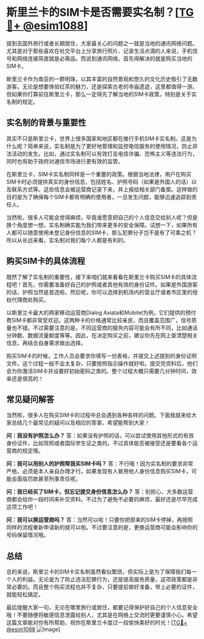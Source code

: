 # 斯里兰卡的SIM卡是否需要实名制？[[TG💪+ @esim1088](https://t.me/s/esim1088)]

提到去国外旅行或者长期居住，大家最关心的问题之一就是当地的通讯网络问题。尤其是对于那些喜欢在社交平台上分享旅行照片、记录生活点滴的人来说，手机信号和网络连接简直就是必需品。而说到通讯网络，首先得解决的就是购买当地的SIM卡。

斯里兰卡作为南亚的一颗明珠，以其丰富的自然景观和悠久的文化历史吸引了无数游客。无论是想要体验红茶的魅力，还是探索古老的寺庙遗迹，这里都值得一游。但如果你打算前往斯里兰卡，那么一定得先了解当地的SIM卡政策，特别是关于实名制的规定。

## 实名制的背景与重要性

其实不只是斯里兰卡，世界上很多国家和地区都在推行手机SIM卡实名制。这是为什么呢？简单来说，实名制是为了更好地管理和监控电信服务的使用情况，防止非法活动的发生。比如，通过实名制可以有效打击电信诈骗、恐怖主义等违法行为，同时也有助于政府对通信市场进行更有效的监管。

在斯里兰卡，SIM卡实名制同样是一个重要的政策。根据当地法律，用户在购买SIM卡时必须提供真实的身份信息，包括姓名、护照号码（如果是外国人的话）以及联系方式等。这些信息会被运营商记录下来，并上报给相关部门备案。这样做的目的是为了确保每个SIM卡都有明确的使用者，一旦发生问题，能够迅速追踪到责任人。

当然啦，很多人可能会觉得麻烦，毕竟谁愿意把自己的个人信息交给别人呢？但是换个角度想一想，实名制确实能为我们带来更多的安全保障。试想一下，如果所有人都可以随意使用未登记身份信息的SIM卡，那么犯罪分子岂不是有了可乘之机？所以从长远来看，实名制对我们每个人都是有利的。

## 购买SIM卡的具体流程

既然了解了实名制的重要性，接下来咱们就来看看在斯里兰卡购买SIM卡的具体流程吧！首先，你需要准备好自己的护照或者其他有效的身份证件。如果是外国游客的话，护照当然是首选啦。然后呢，你可以选择到机场内的营业厅或者市区里的授权代理商处购买。

以斯里兰卡最大的两家移动运营商Dialog Axiata和Mobitel为例，它们提供的预付费SIM卡都非常受欢迎。这两种卡的价格通常比较亲民，而且覆盖范围广，信号质量也不错。不过需要注意的是，不同运营商的服务内容可能会有所不同，比如通话分钟数、数据流量额度等等。因此，在决定购买之前，建议你先在网上查清楚相关信息，再结合自身需求做出选择。

购买SIM卡的时候，工作人员会要求你填写一份表格，并提交上述提到的身份证明文件。这个过程一般不会太复杂，只要按照指示操作就好啦。提交完资料后，他们会为你激活SIM卡并设置好初始密码之类的。整个过程大概只需要几分钟时间，效率还是很高的！

## 常见疑问解答

当然啦，很多人在购买SIM卡的过程中总会遇到各种各样的问题。下面我就来给大家总结几个最常见的疑问以及相应的答案，希望能帮到大家！

**问：我没有护照怎么办？**
答：如果没有护照的话，可以尝试使用其他形式的有效身份证件，比如驾照或者国际学生证之类的。不过具体能否被接受还是要看各个运营商的规定哦。

**问：我可以用别人的护照帮我买SIM卡吗？**
答：不行哦！因为实名制的要求非常严格，必须是本人亲自办理才行。如果发现有人冒用他人身份信息购买SIM卡，可能会面临罚款甚至刑事责任呢。

**问：我已经买了SIM卡，但忘记提交身份信息怎么办？**
答：别担心，大多数运营商都会给你一段时间来补交资料。不过为了避免不必要的麻烦，最好还是尽早完成这项工作吧！

**问：我可以换运营商吗？**
答：当然可以啦！只要你把原来的SIM卡停掉，再按照同样的流程重新申请新的就可以啦。不过要注意的是，更换运营商可能会影响你的号码保留情况哦。

## 总结

总的来说，斯里兰卡的SIM卡实名制虽然看似繁琐，但实际上是为了保障我们每一个人的利益。无论是为了防止违法犯罪行为，还是提高服务质量，这项政策都是非常必要的。而且整个购买流程也并不复杂，只要提前做好准备，带上必要的证件，就能轻松搞定。

最后提醒大家一句，无论在哪里旅行或居住，都要记得保护好自己的个人信息安全哦！不要随便将敏感信息泄露给别人，尤其是在网络上交流时更要谨慎小心。希望这篇文章能对你有所帮助，祝你在斯里兰卡度过一段愉快美好的时光！[[TG💪+ @esim1088](https://t.me/s/esim1088) ![Image](https://i.postimg.cc/4NQfJmqS/Snipaste-2025-05-13-00-14-12.png)]